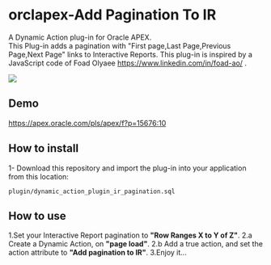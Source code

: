# orclapex-Add Pagination To IR
A Dynamic Action  plug-in for Oracle APEX.  
This Plug-in adds a pagination with "First page,Last Page,Previous Page,Next Page"  links to Interactive Reports.
This  plug-in is inspired by a JavaScript code of  Foad Olyaee https://www.linkedin.com/in/foad-ao/ .

![](https://raw.githubusercontent.com/mortezamashhadi/orclapex-addPaginationToIR/master/preview.gif)

## Demo
https://apex.oracle.com/pls/apex/f?p=15676:10

## How to install
1- Download this repository and import the plug-in into your application from this location:

`plugin/dynamic_action_plugin_ir_pagination.sql`

## How to use

1.Set your Interactive Report pagination to **"Row Ranges X to Y of Z"**.
2.a Create a Dynamic Action, on **"page load"**.
2.b Add a true action, and set the action attribute to **"Add pagination to IR"**.
3.Enjoy it...
